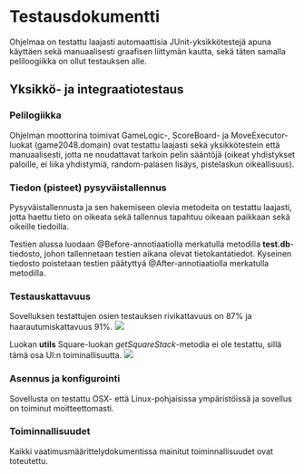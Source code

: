 # Testausdokumentti

Ohjelmaa on testattu laajasti automaattisia JUnit-yksikkötestejä apuna käyttäen sekä manuaalisesti graafisen liittymän kautta, sekä täten samalla peliloogiikka on ollut testauksen alle.

## Yksikkö- ja integraatiotestaus

### Pelilogiikka

Ohjelman moottorina toimivat GameLogic-, ScoreBoard- ja MoveExecutor-luokat (game2048.domain) ovat testattu laajasti sekä yksikkötestein että manuaalisesti, jotta ne noudattavat tarkoin pelin sääntöjä
(oikeat yhdistykset paloille, ei liika yhdistymiä, random-palasen lisäys, pistelaskun oikeallisuus).

### Tiedon (pisteet) pysyväistallennus
Pysyväistallennusta ja sen hakemiseen olevia metodeita on testattu laajasti, jotta haettu tieto on oikeata sekä tallennus tapahtuu oikeaan paikkaan sekä oikeille tiedoilla. 

Testien alussa luodaan @Before-annotiaatiolla merkatulla metodilla **test.db**-tiedosto, johon tallennetaan testien aikana olevat tietokantatiedot. Kyseinen tiedosto poistetaan testien päätyttyä @After-annotiaatiolla merkatulla metodilla. 

### Testauskattavuus

Sovelluksen testattujen osien testauksen rivikattavuus on 87% ja haarautumiskattavuus 91%.
<img src= "https://github.com/eherra/ot-harjoitustyo/blob/main/dokumentaatio/kuvat/coverage.png">

Luokan **utils** Square-luokan _getSquareStack_-metodia ei ole testattu, sillä tämä osa UI:n toiminallisuutta.
<img src= "https://github.com/eherra/ot-harjoitustyo/blob/main/dokumentaatio/kuvat/utils.png">



### Asennus ja konfigurointi
Sovellusta on testattu OSX- että Linux-pohjaisissa ympäristöissä ja sovellus on toiminut moitteettomasti.

### Toiminnallisuudet
Kaikki vaatimusmäärittelydokumentissa mainitut toiminnallisuudet ovat toteutettu.

